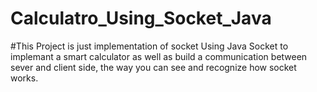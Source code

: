 # Calculatro_Using_Socket_Java
#This Project is just implementation of socket
Using Java Socket to implemant a smart calculator as well as build a communication between sever and client side, the way you can see and recognize how socket works.
